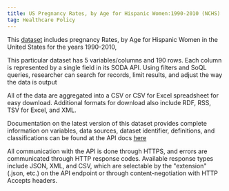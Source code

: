 ```yaml
---
title: US Pregnancy Rates, by Age for Hispanic Women:1990-2010 (NCHS)
tag: Healthcare Policy
---
```

This [dataset](https://data.cdc.gov/NCHS/NCHS-Pregnancy-Rates-by-Age-for-Hispanic-Women-Uni/hdy7-e2a3) includes pregnancy Rates, by Age for Hispanic Women in the United States for the years 1990-2010,


This particular dataset has 5 variables/columns and 190 rows. Each column is represented by a single field in its SODA API. Using filters and SoQL queries, researcher can search for records, limit results, and adjust the way the data is output

All of the data are aggregated into a CSV or CSV for Excel spreadsheet for easy download. Additional formats for download also include RDF, RSS, TSV for Excel, and XML.

Documentation on the latest version of this dataset provides complete information on variables, data sources, dataset identifier, definitions, and classifications can be found at the API docs [here](https://dev.socrata.com/foundry/data.cdc.gov/xr63-vk88)

All communication with the API is done through HTTPS, and errors are communicated through HTTP response codes. Available response types include JSON, XML, and CSV, which are selectable by the "extension" (.json, etc.) on the API endpoint or through content-negotiation with HTTP Accepts headers.
